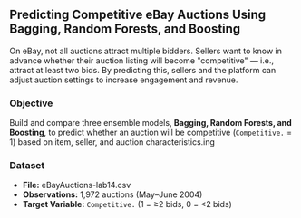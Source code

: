 ## Predicting Competitive eBay Auctions Using Bagging, Random Forests, and Boosting
On eBay, not all auctions attract multiple bidders. Sellers want to know in advance whether their auction listing will become "competitive" — i.e., attract at least two bids. By predicting this, sellers and the platform can adjust auction settings to increase engagement and revenue.

### Objective
Build and compare three ensemble models, **Bagging, Random Forests, and Boosting**, to predict whether an auction will be competitive (```Competitive.``` = 1) based on item, seller, and auction characteristics.ing

### Dataset
- **File:** eBayAuctions-lab14.csv
- **Observations:** 1,972 auctions (May–June 2004)
- **Target Variable:** ```Competitive.``` (1 = ≥2 bids, 0 = <2 bids)
